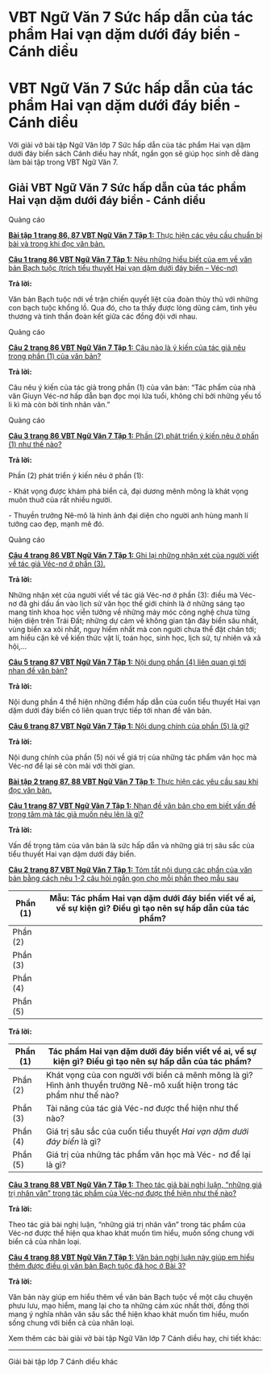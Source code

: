 # VBT Ngữ Văn 7 Sức hấp dẫn của tác phẩm Hai vạn dặm dưới đáy biển - Cánh diều

# VBT Ngữ Văn 7 Sức hấp dẫn của tác phẩm Hai vạn dặm dưới đáy biển - Cánh diều

Với giải vở bài tập Ngữ Văn lớp 7 Sức hấp dẫn của tác phẩm Hai vạn dặm dưới đáy biển sách Cánh diều hay nhất, ngắn gọn sẽ giúp học sinh dễ dàng làm bài tập trong VBT Ngữ Văn 7.

## Giải VBT Ngữ Văn 7 Sức hấp dẫn của tác phẩm Hai vạn dặm dưới đáy biển - Cánh diều

Quảng cáo

[**Bài tập 1 trang 86, 87 VBT Ngữ Văn 7 Tập 1:** Thực hiện các yêu cầu chuẩn bị bài và trong khi đọc văn bản.](https://vietjack.com/vbt-ngu-van-7-cd/bai-tap-1-trang-86-87-vbt-ngu-van-lop-7-tap-1.jsp)

[**Câu 1 trang 86 VBT Ngữ Văn 7 Tập 1:** Nêu những hiểu biết của em về văn bản Bạch tuộc (trích tiểu thuyết Hai vạn dặm dưới đáy biển – Véc-nơ)](https://vietjack.com/vbt-ngu-van-7-cd/cau-1-trang-86-vth-ngu-van-lop-7-tap-1.jsp)

**Trả lời:**

Văn bản Bạch tuộc nới về trận chiến quyết liệt của đoàn thủy thủ với những con bạch tuộc khổng lồ. Qua đó, cho ta thấy được lòng dũng cảm, tình yêu thương và tinh thần đoàn kết giữa các đồng đội với nhau.

Quảng cáo

[**Câu 2 trang 86 VBT Ngữ Văn 7 Tập 1:** Câu nào là ý kiến của tác giả nêu trong phần (1) của văn bản?](https://vietjack.com/vbt-ngu-van-7-cd/cau-2-trang-86-vth-ngu-van-lop-7-tap-1.jsp)

**Trả lời:**

Câu nêu ý kiến của tác giả trong phần (1) của văn bản: “Tác phẩm của nhà văn Giuyn Véc-nơ hấp dẫn bạn đọc mọi lứa tuổi, không chỉ bởi những yếu tố li kì mà còn bởi tính nhân văn.”

Quảng cáo

[**Câu 3 trang 86 VBT Ngữ Văn 7 Tập 1:** Phần (2) phát triển ý kiến nêu ở phần (1) như thế nào?](https://vietjack.com/vbt-ngu-van-7-cd/cau-3-trang-86-vth-ngu-van-lop-7-tap-1.jsp)

**Trả lời:**

Phần (2) phát triển ý kiến nêu ở phần (1):

\- Khát vọng được khám phá biển cả, đại dương mênh mông là khát vọng muôn thuở của rất nhiều người.

\- Thuyền trưởng Nê-mô là hình ảnh đại diện cho người anh hùng manh lí tưởng cao đẹp, mạnh mẽ đó.

Quảng cáo

[**Câu 4 trang 86 VBT Ngữ Văn 7 Tập 1:** Ghi lại những nhận xét của người viết về tác giả Véc-nơ ở phần (3).](https://vietjack.com/vbt-ngu-van-7-cd/cau-4-trang-86-vth-ngu-van-lop-7-tap-1.jsp)

**Trả lời:**

Những nhận xét của người viết về tác giả Véc-nơ ở phần (3): điều mà Véc-nơ đã ghi dấu ấn vào lịch sử văn học thế giới chính là ở những sáng tạo mang tính khoa học viễn tưởng về những máy móc công nghệ chưa từng hiện diện trên Trái Đất; những dự cảm về không gian tận đáy biển sâu nhất, vùng biển xa xôi nhất, nguy hiểm nhất mà con người chưa thể đặt chân tới; am hiểu cặn kẽ về kiến thức vật lí, toán học, sinh học, lịch sử, tự nhiên và xã hội,…

[**Câu 5 trang 87 VBT Ngữ Văn 7 Tập 1:** Nội dung phần (4) liên quan gì tới nhan đề văn bản?](https://vietjack.com/vbt-ngu-van-7-cd/cau-5-trang-87-vth-ngu-van-lop-7-tap-1.jsp)

**Trả lời:**

Nội dung phần 4 thể hiện những điểm hấp dẫn của cuốn tiểu thuyết Hai vạn dặm dưới đáy biển có liên quan trực tiếp tới nhan đề văn bản.

[**Câu 6 trang 87 VBT Ngữ Văn 7 Tập 1:** Nội dung chính của phần (5) là gì?](https://vietjack.com/vbt-ngu-van-7-cd/cau-6-trang-87-vth-ngu-van-lop-7-tap-1.jsp)

**Trả lời:**

Nội dung chính của phần (5) nói về giá trị của những tác phẩm văn học mà Véc-nơ để lại sẽ còn mãi với thời gian.

[**Bài tập 2 trang 87, 88 VBT Ngữ Văn 7 Tập 1:** Thực hiện các yêu cầu sau khi đọc văn bản.](https://vietjack.com/vbt-ngu-van-7-cd/bai-tap-2-trang-87-88-vbt-ngu-van-lop-7-tap-1.jsp)

[**Câu 1 trang 87 VBT Ngữ Văn 7 Tập 1:** Nhan đề văn bản cho em biết vấn đề trọng tâm mà tác giả muốn nêu lên là gì?](https://vietjack.com/vbt-ngu-van-7-cd/cau-1-trang-87-vth-ngu-van-lop-7-tap-1.jsp)

**Trả lời:**

Vấn đề trọng tâm của văn bản là sức hấp dẫn và những giá trị sâu sắc của tiểu thuyết Hai vạn dặm dưới đáy biển.

[**Câu 2 trang 87 VBT Ngữ Văn 7 Tập 1:** Tóm tắt nội dung các phần của văn bản bằng cách nêu 1-2 câu hỏi ngắn gọn cho mỗi phần theo mẫu sau](https://vietjack.com/vbt-ngu-van-7-cd/cau-2-trang-87-vth-ngu-van-lop-7-tap-1.jsp)

Phần (1) |  Mẫu: Tác phẩm Hai vạn dặm dưới đáy biển viết về ai, về sự kiện gì? Điều gì tạo nên sự hấp dẫn của tác phẩm?  
---|---  
Phần (2) |   
Phần (3) |   
Phần (4) |   
Phần (5) |   
  
**Trả lời:**

Phần (1) |  Tác phẩm Hai vạn dặm dưới đáy biển viết về ai, về sự kiện gì? Điều gì tạo nên sự hấp dẫn của tác phẩm?  
---|---  
Phần (2) |  Khát vọng của con người với biển cả mênh mông là gì? Hình ảnh thuyền trưởng Nê-mô xuất hiện trong tác phẩm như thế nào?  
Phần (3) |  Tài năng của tác giả Véc-nơ được thể hiện như thế nào?  
Phần (4) |  Giá trị sâu sắc của cuốn tiểu thuyết _Hai vạn dặm dưới đáy biển_ là gì?  
Phần (5) |  Giá trị của những tác phẩm văn học mà Véc- nơ để lại là gì?  
  
[**Câu 3 trang 88 VBT Ngữ Văn 7 Tập 1:** Theo tác giả bài nghị luận, “những giá trị nhân văn” trong tác phẩm của Véc-nơ được thể hiện như thế nào?](https://vietjack.com/vbt-ngu-van-7-cd/cau-3-trang-88-vth-ngu-van-lop-7-tap-1.jsp)

**Trả lời:**

Theo tác giả bài nghị luận, “những giá trị nhân văn” trong tác phẩm của Véc-nơ được thể hiện qua khao khát muốn tìm hiểu, muốn sống chung với biển cả của nhân loại.

[**Câu 4 trang 88 VBT Ngữ Văn 7 Tập 1:** Văn bản nghị luận này giúp em hiểu thêm được điều gì văn bản Bạch tuộc đã học ở Bài 3?](https://vietjack.com/vbt-ngu-van-7-cd/cau-4-trang-88-vth-ngu-van-lop-7-tap-1.jsp)

**Trả lời:**

Văn bản này giúp em hiểu thêm về văn bản Bạch tuộc về một câu chuyện phưu lưu, mạo hiểm, mang lại cho ta những cảm xúc nhất thời, đồng thời mang ý nghĩa nhân văn sâu sắc thể hiện khao khát muốn tìm hiểu, muốn sống chung với biển cả của nhân loại.

Xem thêm các bài giải vở bài tập Ngữ Văn lớp 7 Cánh diều hay, chi tiết khác:

* * *

Giải bài tập lớp 7 Cánh diều khác
